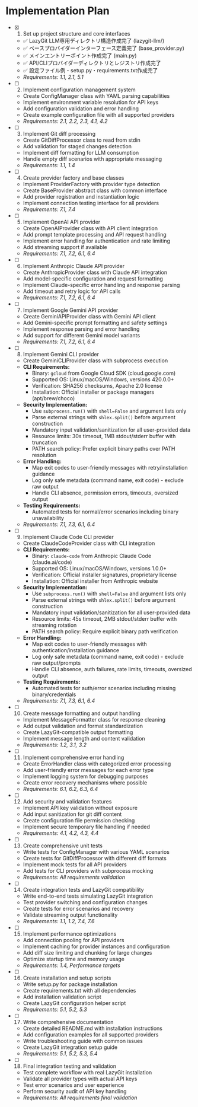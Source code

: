 # Implementation Plan

- [x] 1. Set up project structure and core interfaces
  - ✅ LazyGit LLM専用ディレクトリ構造作成完了 (lazygit-llm/)
  - ✅ ベースプロバイダーインターフェース定義完了 (base_provider.py)
  - ✅ メインエントリーポイント作成完了 (main.py)
  - ✅ API/CLIプロバイダーディレクトリとレジストリ作成完了
  - ✅ 設定ファイル例・setup.py・requirements.txt作成完了
  - _Requirements: 1.1, 2.1, 5.1_

- [ ] 2. Implement configuration management system
  - Create ConfigManager class with YAML parsing capabilities
  - Implement environment variable resolution for API keys
  - Add configuration validation and error handling
  - Create example configuration file with all supported providers
  - _Requirements: 2.1, 2.2, 2.3, 4.1, 4.2_

- [ ] 3. Implement Git diff processing
  - Create GitDiffProcessor class to read from stdin
  - Add validation for staged changes detection
  - Implement diff formatting for LLM consumption
  - Handle empty diff scenarios with appropriate messaging
  - _Requirements: 1.1, 1.4_

- [ ] 4. Create provider factory and base classes
  - Implement ProviderFactory with provider type detection
  - Create BaseProvider abstract class with common interface
  - Add provider registration and instantiation logic
  - Implement connection testing interface for all providers
  - _Requirements: 7.1, 7.4_

- [ ] 5. Implement OpenAI API provider
  - Create OpenAIProvider class with API client integration
  - Add prompt template processing and API request handling
  - Implement error handling for authentication and rate limiting
  - Add streaming support if available
  - _Requirements: 7.1, 7.2, 6.1, 6.4_

- [ ] 6. Implement Anthropic Claude API provider
  - Create AnthropicProvider class with Claude API integration
  - Add model-specific configuration and request formatting
  - Implement Claude-specific error handling and response parsing
  - Add timeout and retry logic for API calls
  - _Requirements: 7.1, 7.2, 6.1, 6.4_

- [ ] 7. Implement Google Gemini API provider
  - Create GeminiAPIProvider class with Gemini API client
  - Add Gemini-specific prompt formatting and safety settings
  - Implement response parsing and error handling
  - Add support for different Gemini model variants
  - _Requirements: 7.1, 7.2, 6.1, 6.4_

- [ ] 8. Implement Gemini CLI provider
  - Create GeminiCLIProvider class with subprocess execution
  - **CLI Requirements:**
    - Binary: `gcloud` from Google Cloud SDK (cloud.google.com)
    - Supported OS: Linux/macOS/Windows, versions 420.0.0+
    - Verification: SHA256 checksums, Apache 2.0 license
    - Installation: Official installer or package managers (apt/brew/choco)
  - **Security Implementation:**
    - Use `subprocess.run()` with `shell=False` and argument lists only
    - Parse external strings with `shlex.split()` before argument construction
    - Mandatory input validation/sanitization for all user-provided data
    - Resource limits: 30s timeout, 1MB stdout/stderr buffer with truncation
    - PATH search policy: Prefer explicit binary paths over PATH resolution
  - **Error Handling:**
    - Map exit codes to user-friendly messages with retry/installation guidance
    - Log only safe metadata (command name, exit code) - exclude raw output
    - Handle CLI absence, permission errors, timeouts, oversized output
  - **Testing Requirements:**
    - Automated tests for normal/error scenarios including binary unavailability
  - _Requirements: 7.1, 7.3, 6.1, 6.4_

- [ ] 9. Implement Claude Code CLI provider
  - Create ClaudeCodeProvider class with CLI integration
  - **CLI Requirements:**
    - Binary: `claude-code` from Anthropic Claude Code (claude.ai/code)
    - Supported OS: Linux/macOS/Windows, versions 1.0.0+
    - Verification: Official installer signatures, proprietary license
    - Installation: Official installer from Anthropic website
  - **Security Implementation:**
    - Use `subprocess.run()` with `shell=False` and argument lists only
    - Parse external strings with `shlex.split()` before argument construction
    - Mandatory input validation/sanitization for all user-provided data
    - Resource limits: 45s timeout, 2MB stdout/stderr buffer with streaming rotation
    - PATH search policy: Require explicit binary path verification
  - **Error Handling:**
    - Map exit codes to user-friendly messages with authentication/installation guidance
    - Log only safe metadata (command name, exit code) - exclude raw output/prompts
    - Handle CLI absence, auth failures, rate limits, timeouts, oversized output
  - **Testing Requirements:**
    - Automated tests for auth/error scenarios including missing binary/credentials
  - _Requirements: 7.1, 7.3, 6.1, 6.4_

- [ ] 10. Create message formatting and output handling
  - Implement MessageFormatter class for response cleaning
  - Add output validation and format standardization
  - Create LazyGit-compatible output formatting
  - Implement message length and content validation
  - _Requirements: 1.2, 3.1, 3.2_

- [ ] 11. Implement comprehensive error handling
  - Create ErrorHandler class with categorized error processing
  - Add user-friendly error messages for each error type
  - Implement logging system for debugging purposes
  - Create error recovery mechanisms where possible
  - _Requirements: 6.1, 6.2, 6.3, 6.4_

- [ ] 12. Add security and validation features
  - Implement API key validation without exposure
  - Add input sanitization for git diff content
  - Create configuration file permission checking
  - Implement secure temporary file handling if needed
  - _Requirements: 4.1, 4.2, 4.3, 4.4_

- [ ] 13. Create comprehensive unit tests
  - Write tests for ConfigManager with various YAML scenarios
  - Create tests for GitDiffProcessor with different diff formats
  - Implement mock tests for all API providers
  - Add tests for CLI providers with subprocess mocking
  - _Requirements: All requirements validation_

- [ ] 14. Create integration tests and LazyGit compatibility
  - Write end-to-end tests simulating LazyGit integration
  - Test provider switching and configuration changes
  - Create tests for error scenarios and recovery
  - Validate streaming output functionality
  - _Requirements: 1.1, 1.2, 7.4, 7.6_

- [ ] 15. Implement performance optimizations
  - Add connection pooling for API providers
  - Implement caching for provider instances and configuration
  - Add diff size limiting and chunking for large changes
  - Optimize startup time and memory usage
  - _Requirements: 1.4, Performance targets_

- [ ] 16. Create installation and setup scripts
  - Write setup.py for package installation
  - Create requirements.txt with all dependencies
  - Add installation validation script
  - Create LazyGit configuration helper script
  - _Requirements: 5.1, 5.2, 5.3_

- [ ] 17. Write comprehensive documentation
  - Create detailed README.md with installation instructions
  - Add configuration examples for all supported providers
  - Write troubleshooting guide with common issues
  - Create LazyGit integration setup guide
  - _Requirements: 5.1, 5.2, 5.3, 5.4_

- [ ] 18. Final integration testing and validation
  - Test complete workflow with real LazyGit installation
  - Validate all provider types with actual API keys
  - Test error scenarios and user experience
  - Perform security audit of API key handling
  - _Requirements: All requirements final validation_